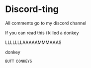 # Discord-ting
All comments go to my discord channel
<p>If you can read this i killed a donkey<p>
LLLLLLLAAAAAMMMAAAS
  <p> donkey <p>
    
    BUTT DONKEYS
